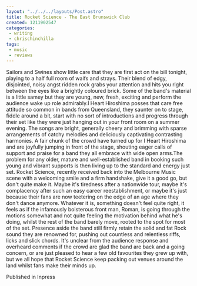 ```yaml
---
layout: "../../../layouts/Post.astro"
title: Rocket Science - The East Brunswick Club
created: 1211902547
categories:
 - writing
 - chrischinchilla
tags: 
 - music 
 - reviews
---
```


Sailors and Swines show little care that they are first act on the bill tonight, playing to a half full room of waifs and strays. Their blend of edgy, disjointed, noisy angst ridden rock grabs your attention and hits you right between the eyes like a brightly coloured brick. Some of the band's material is a little samey but they are young, new, fresh, exciting and perform the audience wake up role admirably.I Heart Hiroshima posses that care free attitude so common in bands from Queensland, they saunter on to stage, fiddle around a bit, start with no sort of introductions and progress through their set like they were just hanging out in your front room on a summer evening. The songs are bright, generally cheery and brimming with sparse arrangements of catchy melodies and deliciously captivating contrasting harmonies. A fair chunk of the crowd have turned up for I Heart Hiroshima and are joyfully jumping in front of the stage, shouting eager calls of support and praise for a band they all embrace with wide open arms.The problem for any older, mature and well-established band in booking such young and vibrant supports is then living up to the standard and energy just set. Rocket Science, recently received back into the Melbourne Music scene with a welcoming smile and a firm handshake, give it a good go, but don't quite make it. Maybe it's tiredness after a nationwide tour, maybe it's complacency after such an easy career reestablishment, or maybe it's just because their fans are now teetering on the edge of an age where they don't dance anymore. Whatever it is, something doesn't feel quite right, it feels as if the infamously boisterous front man, Roman, is going through the motions somewhat and not quite feeling the motivation behind what he's doing, whilst the rest of the band barely move, rooted to the spot for most of the set. Presence aside the band still firmly retain the solid and fat Rock sound they are renowned for, pushing out countless and relentless riffs, licks and slick chords. It's unclear from the audience response and overheard comments if the crowd are glad the band are back and a going concern, or are just pleased to hear a few old favourites they grew up with, but we all hope that Rocket Science keep packing out venues around the land whilst fans make their minds up.

Published in Inpress
